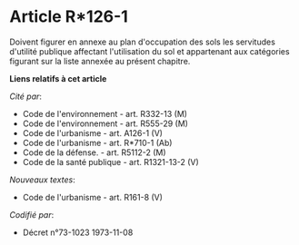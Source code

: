 # Article R*126-1

Doivent figurer en annexe au plan d'occupation des sols les servitudes d'utilité publique affectant l'utilisation du sol et
appartenant aux catégories figurant sur la liste annexée au présent chapitre.

**Liens relatifs à cet article**

_Cité par_:

  - Code de l'environnement - art. R332-13 (M)
  - Code de l'environnement - art. R555-29 (M)
  - Code de l'urbanisme - art. A126-1 (V)
  - Code de l'urbanisme - art. R*710-1 (Ab)
  - Code de la défense. - art. R5112-2 (M)
  - Code de la santé publique - art. R1321-13-2 (V)

_Nouveaux textes_:

  - Code de l'urbanisme - art. R161-8 (V)

_Codifié par_:

  - Décret n°73-1023 1973-11-08
